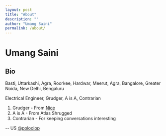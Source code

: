 ```yaml
---
layout: post
title: "About"
description: ""
author: "Umang Saini"
permalink: /about/
---
```


<h1>Umang Saini</h1>
<h2>Bio</h2>
Basti, Uttarkashi, Agra, Roorkee, Hardwar, Meerut, Agra, Bangalore, Greater Noida, New Delhi, Bengaluru

Electrical Engineer,  Grudger, A is A,  Contrarian


1. Grudger - From [Nice](http://umangsaini.cricket/2007/06/nice/)
2. A is A - From Atlas Shrugged
3. Contrarian - For keeping conversations interesting

--
US
[@poloolop](https://twitter.com/poloolop)
